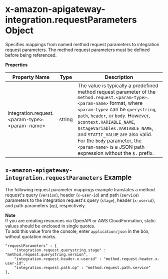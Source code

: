 # x\-amazon\-apigateway\-integration\.requestParameters Object<a name="api-gateway-swagger-extensions-integration-requestParameters"></a>

 Specifies mappings from named method request parameters to integration request parameters\. The method request parameters must be defined before being referenced\. 


**Properties**  

| Property Name | Type | Description | 
| --- | --- | --- | 
| integration\.request\.<param\-type>\.<param\-name> | string |  The value is typically a predefined method request parameter of the `method.request.<param-type>.<param-name>` format, where `<param-type>` can be `querystring`, `path`, `header`, or `body`\. However, `$context.VARIABLE_NAME`, `$stageVariables.VARIABLE_NAME`, and `STATIC_VALUE` are also valid\. For the `body` parameter, the `<param-name>` is a JSON path expression without the `$.` prefix\.   | 

## `x-amazon-apigateway-integration.requestParameters` Example<a name="api-gateway-swagger-extensions-request-parameters-example"></a>

The following request parameter mappings example translates a method request's query \(`version`\), header \(`x-user-id`\) and path \(`service`\) parameters to the integration request's query \(`stage`\), header \(`x-userid`\), and path parameters \(`op`\), respectively\.

**Note**  
If you are creating resources via OpenAPI or AWS CloudFormation, static values should be enclosed in single quotes\.  
To add this value from the console, enter `application/json` in the box, without quotation marks\.

```
"requestParameters" : {
    "integration.request.querystring.stage" : "method.request.querystring.version",
    "integration.request.header.x-userid" : "method.request.header.x-user-id",
    "integration.request.path.op" : "method.request.path.service"
},
```
